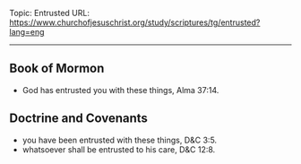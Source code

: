Topic: Entrusted
URL: https://www.churchofjesuschrist.org/study/scriptures/tg/entrusted?lang=eng

---

## Book of Mormon

- God has entrusted you with these things, Alma 37:14.

## Doctrine and Covenants

- you have been entrusted with these things, D&C 3:5.
- whatsoever shall be entrusted to his care, D&C 12:8.

